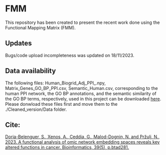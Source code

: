 # FMM
This repository has been created to present the recent work done using the Functional Mapping Matrix (FMM).

## Updates

Bugs/code upload incompleteness was updated on 18/11/2023.

## Data availability 
The following files: Human_Biogrid_Adj_PPI_.npy, Matrix_Genes_GO_BP_PPI.csv, Semantic_Human.csv, corresponding to the human PPI network, the GO BP annotations, and the semantic similarity of the GO BP terms, respectively, used in this project can be downloaded [here](https://drive.google.com/drive/folders/15byedX0FchunBx5Y8Y4lztrZvODrPjO1?usp=drive_link).
Please donwload these files first and move them to the ./Cleaned_version/Data folder.

## Cite:
[Doria-Belenguer, S., Xenos, A., Ceddia, G., Malod-Dognin, N. and Pržulj, N., 2023. A functional analysis of omic network embedding spaces reveals key altered functions in cancer. Bioinformatics, 39(5), p.btad281.](https://academic.oup.com/bioinformatics/article/39/5/btad281/7135836)

